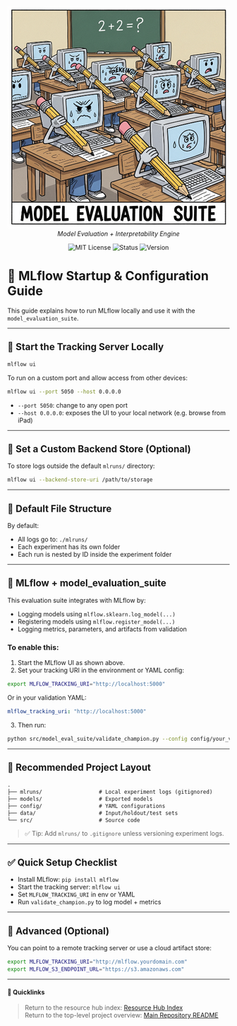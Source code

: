 <file name=0 path=/Users/garrettschumacher/Documents/git_repos/model_evaluation_suite/README.md><p align="center">
  <img src="../../repo_files/hero_banner.png" width="1000"/>
  <br>
  <em>Model Evaluation + Interpretability Engine</em>
</p>
<p align="center">
  <img alt="MIT License" src="https://img.shields.io/badge/license-MIT-blue">
  <img alt="Status" src="https://img.shields.io/badge/status-beta-yellow">
  <img alt="Version" src="https://img.shields.io/badge/version-v0.1.0-blueviolet">
</p>


# 🔌 MLflow Startup & Configuration Guide

This guide explains how to run MLflow locally and use it with the `model_evaluation_suite`.

---

## 🚀 Start the Tracking Server Locally

```bash
mlflow ui
```

To run on a custom port and allow access from other devices:

```bash
mlflow ui --port 5050 --host 0.0.0.0
```

- `--port 5050`: change to any open port
- `--host 0.0.0.0`: exposes the UI to your local network (e.g. browse from iPad)

---

## 📂 Set a Custom Backend Store (Optional)

To store logs outside the default `mlruns/` directory:

```bash
mlflow ui --backend-store-uri /path/to/storage
```

---

## 💾 Default File Structure

By default:
- All logs go to: `./mlruns/`
- Each experiment has its own folder
- Each run is nested by ID inside the experiment folder

---

## 🧠 MLflow + model_evaluation_suite

This evaluation suite integrates with MLflow by:

- Logging models using `mlflow.sklearn.log_model(...)`
- Registering models using `mlflow.register_model(...)`
- Logging metrics, parameters, and artifacts from validation

### To enable this:

1. Start the MLflow UI as shown above.
2. Set your tracking URI in the environment or YAML config:

```bash
export MLFLOW_TRACKING_URI="http://localhost:5000"
```

Or in your validation YAML:
```yaml
mlflow_tracking_uri: "http://localhost:5000"
```

3. Then run:
```bash
python src/model_eval_suite/validate_champion.py --config config/your_validation.yaml
```

---

## 📁 Recommended Project Layout

```plaintext
.
├── mlruns/                  # Local experiment logs (gitignored)
├── models/                  # Exported models
├── config/                  # YAML configurations
├── data/                    # Input/holdout/test sets
└── src/                     # Source code
```

> ✅ Tip: Add `mlruns/` to `.gitignore` unless versioning experiment logs.

---

## ✅ Quick Setup Checklist

- Install MLflow: `pip install mlflow`
- Start the tracking server: `mlflow ui`
- Set `MLFLOW_TRACKING_URI` in env or YAML
- Run `validate_champion.py` to log model + metrics

---

## 🧠 Advanced (Optional)

You can point to a remote tracking server or use a cloud artifact store:

```bash
export MLFLOW_TRACKING_URI="http://mlflow.yourdomain.com"
export MLFLOW_S3_ENDPOINT_URL="https://s3.amazonaws.com"
```

---

#### 📎 Quicklinks
> Return to the resource hub index: [Resource Hub Index](../hub_index.md)  
> Return to the top-level project overview: [Main Repository README](../../README.md)
